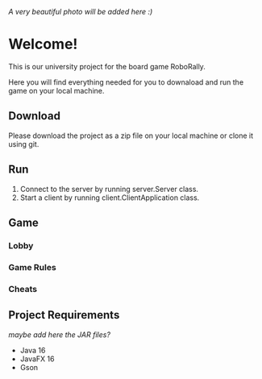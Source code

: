 *A very beautiful photo will be added here :)*

# Welcome!
This is our university project for the board game RoboRally.

Here you will find everything needed for you to downaload and run the game on your local machine.

## Download
Please download the project as a zip file on your local machine or clone it using git.

## Run
1. Connect to the server by running server.Server class.
2. Start a client by running client.ClientApplication class.

## Game

### Lobby

### Game Rules

### Cheats

## Project Requirements
*maybe add here the JAR files?*
- Java 16
- JavaFX 16
- Gson
